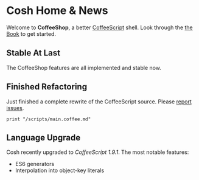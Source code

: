 # Cosh Home & News

Welcome to **CoffeeShop**, a better [CoffeeScript][1] shell.
Look through the [the Book][2] to get started.

## Stable At Last

The CoffeeShop features are all implemented and stable now.

## Finished Refactoring

Just finished a complete rewrite of the CoffeeScript source.
Please [report issues][3].

    print "/scripts/main.coffee.md"

## Language Upgrade

Cosh recently upgraded to *CoffeeScript 1.9.1*. The most notable features:

- ES6 generators
- Interpolation into object-key literals

[1]: http://coffeescript.org
[2]: /docs/front.md
[3]: https://github.com/carlsmith/coffeeshop/issues/new
